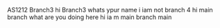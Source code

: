 AS1212
 Branch3
hi Branch3 whats ypur name
i iam not branch 4
hi main branch what are you doing here
hi ia m main branch
main
